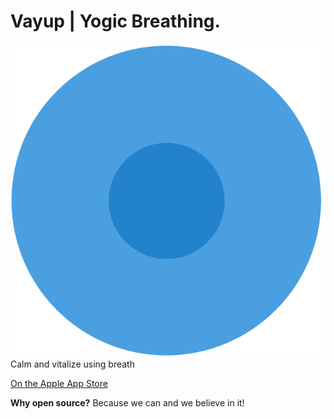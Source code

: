 # Vayup | Yogic Breathing. 
![alt](https://raw.githubusercontent.com/gorillatron/vayup/master/assets/ball.png?token=AAZIa6cvFnb58CDFHyTF7CS7T2W3_vBsks5b2Ea5wA%3D%3D)
Calm and vitalize using breath 

[On the Apple App Store](https://itunes.apple.com/us/app/vayup-yogic-breathing/id1428912490?mt=8)

**Why open source?**
Because we can and we believe in it!
